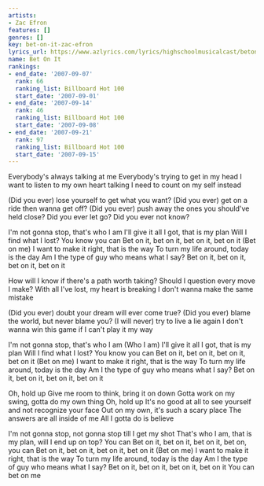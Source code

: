 ```yaml
---
artists:
- Zac Efron
features: []
genres: []
key: bet-on-it-zac-efron
lyrics_url: https://www.azlyrics.com/lyrics/highschoolmusicalcast/betonit.html
name: Bet On It
rankings:
- end_date: '2007-09-07'
  rank: 66
  ranking_list: Billboard Hot 100
  start_date: '2007-09-01'
- end_date: '2007-09-14'
  rank: 46
  ranking_list: Billboard Hot 100
  start_date: '2007-09-08'
- end_date: '2007-09-21'
  rank: 97
  ranking_list: Billboard Hot 100
  start_date: '2007-09-15'
---
```


Everybody's always talking at me
Everybody's trying to get in my head
I want to listen to my own heart talking
I need to count on my self instead

(Did you ever) lose yourself to get what you want?
(Did you ever) get on a ride then wanna get off?
(Did you ever) push away the ones you should've held close?
Did you ever let go? Did you ever not know?

I'm not gonna stop, that's who I am
I'll give it all I got, that is my plan
Will I find what I lost? You know you can
Bet on it, bet on it, bet on it, bet on it (Bet on me)
I want to make it right, that is the way
To turn my life around, today is the day
Am I the type of guy who means what I say?
Bet on it, bet on it, bet on it, bet on it

How will I know if there's a path worth taking?
Should I question every move I make?
With all I've lost, my heart is breaking
I don't wanna make the same mistake

(Did you ever) doubt your dream will ever come true?
(Did you ever) blame the world, but never blame you?
(I will never) try to live a lie again
I don't wanna win this game if I can't play it my way

I'm not gonna stop, that's who I am (Who I am)
I'll give it all I got, that is my plan
Will I find what I lost? You know you can
Bet on it, bet on it, bet on it, bet on it (Bet on me)
I want to make it right, that is the way
To turn my life around, today is the day
Am I the type of guy who means what I say?
Bet on it, bet on it, bet on it, bet on it

Oh, hold up
Give me room to think, bring it on down
Gotta work on my swing, gotta do my own thing
Oh, hold up
It's no good at all to see yourself and not recognize your face
Out on my own, it's such a scary place
The answers are all inside of me
All I gotta do is believe

I'm not gonna stop, not gonna stop till I get my shot
That's who I am, that is my plan, will I end up on top? You can
Bet on it, bet on it, bet on it, bet on, you can
Bet on it, bet on it, bet on it, bet on it (Bet on me)
I want to make it right, that is the way
To turn my life around, today is the day
Am I the type of guy who means what I say?
Bet on it, bet on it, bet on it, bet on it
You can bet on me



